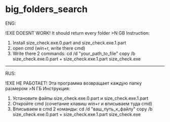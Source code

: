 # big_folders_search
ENG:

!EXE DOESNT WORK!
It should return every folder >N GB
Instruction:
1) Install size_check.exe.0.part and size_check.exe.1.part
2) open cmd (win+r, write there cmd)
3) Write there 2 commands:
  cd /d "your_path_to_file"
  copy /b size_check.exe.0.part + size_check.exe.1.part size_check.exe

---------------------------------------------------------------------

RUS:

!EXE НЕ РАБОТАЕТ!
Эта программа возвращает каждую папку размером >N ГБ
Инструкция:
1) Установите файлы size_check.exe.0.part и size_check.exe.1.part
2) Откройте cmd (сочетание клавиш win+r и вписываем туда cmd)
3) Вписываем в cmd 2 команды:
  cd /d "ваш_путь_к_файлу"
  copy /b size_check.exe.0.part + size_check.exe.1.part size_check.exe
